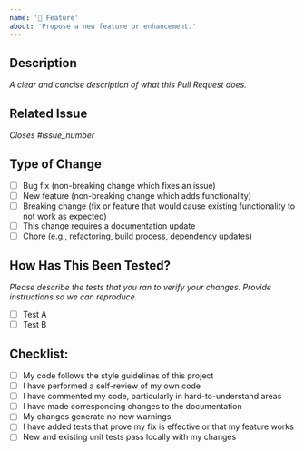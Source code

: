 ```yaml
---
name: '🚀 Feature'
about: 'Propose a new feature or enhancement.'
---
```


## Description

*A clear and concise description of what this Pull Request does.*

## Related Issue

*Closes #issue_number*

## Type of Change

- [ ] Bug fix (non-breaking change which fixes an issue)
- [ ] New feature (non-breaking change which adds functionality)
- [ ] Breaking change (fix or feature that would cause existing functionality to not work as expected)
- [ ] This change requires a documentation update
- [ ] Chore (e.g., refactoring, build process, dependency updates)

## How Has This Been Tested?

*Please describe the tests that you ran to verify your changes. Provide instructions so we can reproduce.*

- [ ] Test A
- [ ] Test B

## Checklist:

- [ ] My code follows the style guidelines of this project
- [ ] I have performed a self-review of my own code
- [ ] I have commented my code, particularly in hard-to-understand areas
- [ ] I have made corresponding changes to the documentation
- [ ] My changes generate no new warnings
- [ ] I have added tests that prove my fix is effective or that my feature works
- [ ] New and existing unit tests pass locally with my changes

